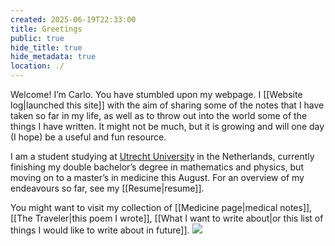 ```yaml
---
created: 2025-06-19T22:33:00
title: Greetings
public: true
hide_title: true
hide_metadata: true
location: ./
---
```

Welcome! I’m Carlo. You have stumbled upon my webpage. I [[Website log|launched this site]] with the aim of sharing some of the notes that I have taken so far in my life, as well as to throw out into the world some of the things I have written. It might not be much, but it is growing and will one day (I hope) be a useful and fun resource.

I am a student studying at [Utrecht University](https://www.uu.nl) in the Netherlands, currently finishing my double bachelor’s degree in mathematics and physics, but moving on to a master’s in medicine this August. For an overview of my endeavours so far, see my [[Resume|resume]].

You might want to visit my collection of [[Medicine page|medical notes]], [[The Traveler|this poem I wrote]], [[What I want to write about|or this list of things I would like to write about in future]].
![](/attachments/288BEE9F-77AD-44CE-B9A4-611BD7F2382B.jpg)